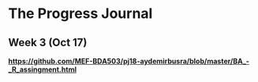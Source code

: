 # The Progress Journal

## Week 3 (Oct 17)

**https://github.com/MEF-BDA503/pj18-aydemirbusra/blob/master/BA_-_R_assingment.html**


